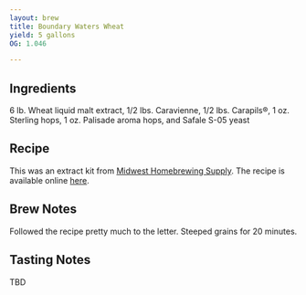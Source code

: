 ```yaml
---
layout: brew
title: Boundary Waters Wheat
yield: 5 gallons
OG: 1.046

---
```


## Ingredients
6 lb. Wheat liquid malt extract, 1/2 lbs. Caravienne, 1/2 lbs. Carapils®, 1 oz. Sterling hops, 1 oz. Palisade aroma hops, and Safale S-05 yeast

## Recipe
This was an extract kit from [Midwest Homebrewing Supply](http://www.midwestsupplies.com/boundary-waters-wheat-beer-extract-beer-kit).  The recipe is available online [here](http://www.midwestsupplies.com/downloads/dl/file/id/25/product/7751/boundary_waters_wheat.pdf).

## Brew Notes
Followed the recipe pretty much to the letter. Steeped grains for 20 minutes.

## Tasting Notes
TBD
